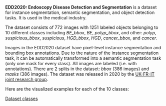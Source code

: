 **EDD2020: Endoscopy Disease Detection and Segmentation** is a dataset for instance segmentation, semantic segmentation, and object detection tasks. It is used in the medical industry. 



The dataset consists of 772 images with 1251 labeled objects belonging to 10 different classes including *BE_bbox*, *BE*, *polyp_bbox*, and other: *polyp*, *suspicious_bbox*, *suspicious*, *HGD_bbox*, *HGD*, *cancer_bbox*, and *cancer*.

Images in the EDD2020 dataset have pixel-level instance segmentation and bounding box annotations. Due to the nature of the instance segmentation task, it can be automatically transformed into a semantic segmentation task (only one mask for every class). All images are labeled (i.e. with annotations). There are 2 splits in the dataset: *bbox* (386 images) and *masks* (386 images). The dataset was released in 2020 by the [UK-FR-IT joint research group](https://ieee-dataport.org/competitions/endoscopy-disease-detection-and-segmentation-edd2020#files).

Here are the visualized examples for each of the 10 classes:

[Dataset classes](https://github.com/dataset-ninja/edd2020/raw/main/visualizations/classes_preview.webm)
